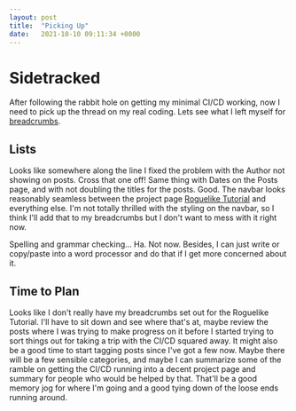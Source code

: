 ```yaml
---
layout: post
title:  "Picking Up"
date:   2021-10-10 09:11:34 +0000
---
```


# Sidetracked
After following the rabbit hole on getting my minimal CI/CD working, now I need to pick up the thread on my real coding. Lets see what I left myself for [breadcrumbs](/breadcrumbs/).  

## Lists
Looks like somewhere along the line I fixed the problem with the Author not showing on posts. Cross that one off! Same thing with Dates on the Posts page, and with not doubling the titles for the posts. Good. The navbar looks reasonably seamless between the project page [Roguelike Tutorial](/roguelike-tutorial/) and everything else. I'm not totally thrilled with the styling on the navbar, so I think I'll add that to my breadcrumbs but I don't want to mess with it right now.  

Spelling and grammar checking... Ha. Not now. Besides, I can just write or copy/paste into a word processor and do that if I get more concerned about it.  

## Time to Plan
Looks like I don't really have my breadcrumbs set out for the Roguelike Tutorial. I'll have to sit down and see where that's at, maybe review the posts where I was trying to make progress on it before I started trying to sort things out for taking a trip with the CI/CD squared away. It might also be a good time to start tagging posts since I've got a few now. Maybe there will be a few sensible categories, and maybe I can summarize some of the ramble on getting the CI/CD running into a decent project page and summary for people who would be helped by that. That'll be a good memory jog for where I'm going and a good tying down of the loose ends running around.  